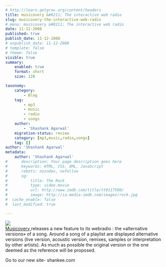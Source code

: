 ```yaml
---
# http://learn.getgrav.org/content/headers
title: musicovery &#8211; The interactive web radio
slug: musicovery-the-interactive-web-radio
# menu: musicovery &#8211; The interactive web radio
date: 11-12-2008
published: true
publish_date: 11-12-2008
# unpublish_date: 11-12-2008
# template: false
# theme: false
visible: true
summary:
    enabled: true
    format: short
    size: 128

taxonomy:
    category:
        - Blog
    tag:
        - mp3
        - music
        - radio
        - songs
    author:
        - 'Shashank Agarwal'
    migration-status: review
    category: [mp3,music,radio,songs]
    tag: []
author: 'Shashank Agarwal'
metadata:
    author: 'Shashank Agarwal'
#      description: Your page description goes here
#      keywords: HTML, CSS, XML, JavaScript
#      robots: noindex, nofollow
#      og:
#          title: The Rock
#          type: video.movie
#          url: http://www.imdb.com/title/tt0117500/
#          image: http://ia.media-imdb.com/images/rock.jpg
#  cache_enable: false
#  last_modified: true

---
```


[![](http://4.bp.blogspot.com/_V2JZuLkPrjQ/SUFlKUM3otI/AAAAAAAAFLY/mB-4gjZgRmY/s320/musicoveryScreen.jpg)](http://4.bp.blogspot.com/_V2JZuLkPrjQ/SUFlKUM3otI/AAAAAAAAFLY/mB-4gjZgRmY/s1600-h/musicoveryScreen.jpg)  
[Musicovery ](http://musicovery.com/index3.php?ct=us)releases a new feature to its webradio : the «alternative versions» of a song. Around a song of a playlist are displayed alternative versions (live version, acoustic version, remixes, samples or interpretation by other artists). As much as possible the original version or the one deemed as the reference will be proposed.

Go to our new site- shankee.com
